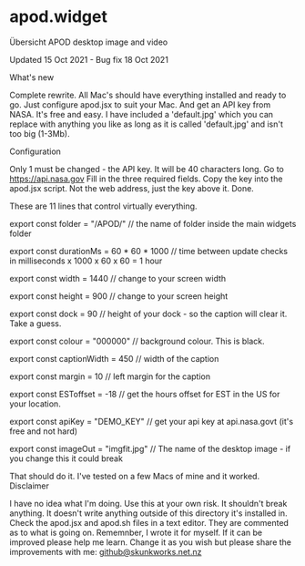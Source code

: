 # apod.widget
Übersicht APOD desktop image and video

Updated 15 Oct 2021 - Bug fix 18 Oct 2021

What's new

Complete rewrite. All Mac's should have everything installed and ready to go. 
Just configure apod.jsx to suit your Mac.
And get an API key from NASA. It's free and easy. 
I have included a 'default.jpg' which you can replace with anything you like as long as it is called 'default.jpg' and isn't too big (1-3Mb).

Configuration

Only 1 must be changed - the API key. It will be 40 characters long.
Go to https://api.nasa.gov
Fill in the three required fields.
Copy the key into the apod.jsx script. Not the web address, just the key above it.
Done.

These are 11 lines that control virtually everything. 

export const folder = "/APOD/" // the name of folder inside the main widgets folder

export const durationMs = 60 * 60 * 1000 // time between update checks in milliseconds x 1000 x 60 x 60 = 1 hour

export const width = 1440 // change to your screen width

export const height = 900 // change to your screen height

export const dock = 90 // height of your dock - so the caption will clear it. Take a guess.

export const colour = "000000" // background colour. This is black.

export const captionWidth = 450 // width of the caption

export const margin = 10 // left margin for the caption

export const ESToffset = -18 // get the hours offset for EST in the US for your location.

export const apiKey = "DEMO_KEY" // get your api key at api.nasa.govt (it's free and not hard)

export const imageOut = "imgfit.jpg" // The name of the desktop image - if you change this it could break

That should do it. I've tested on a few Macs of mine and it worked.
Disclaimer

I have no idea what I'm doing. 
Use this at your own risk. It shouldn't break anything. It doesn't write anything outside of this directory it's installed in. Check the apod.jsx and apod.sh files in a text editor. They are commented as to what is going on.
Rememnber, I wrote it for myself. If it can be improved please help me learn. 
Change it as you wish but please share the improvements with me: github@skunkworks.net.nz
